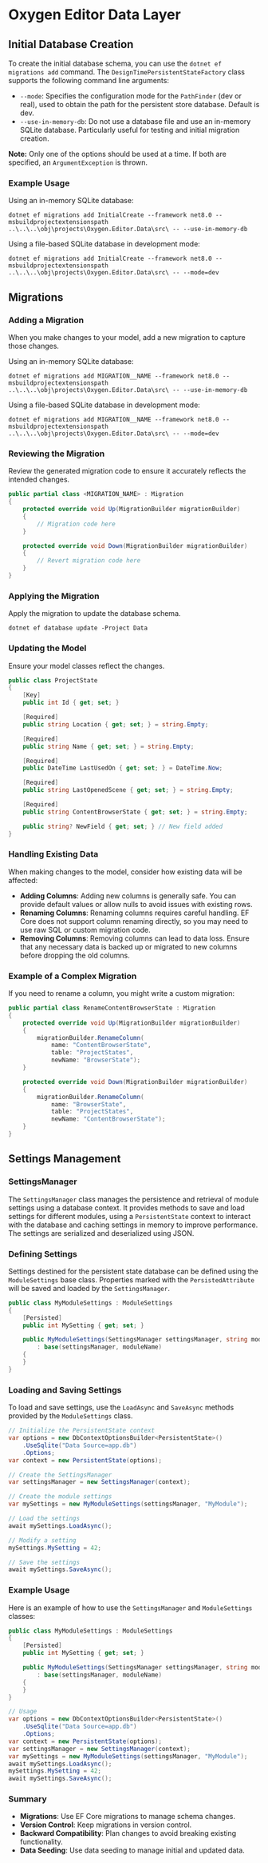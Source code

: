 # Oxygen Editor Data Layer

## Initial Database Creation

To create the initial database schema, you can use the `dotnet ef migrations add` command. The `DesignTimePersistentStateFactory` class supports the following command line arguments:

- `--mode`: Specifies the configuration mode for the `PathFinder` (dev or real), used to obtain the path for the persistent store database. Default is dev.
- `--use-in-memory-db`: Do not use a database file and use an in-memory SQLite database. Particularly useful for testing and initial migration creation.

**Note:** Only one of the options should be used at a time. If both are specified, an `ArgumentException` is thrown.

### Example Usage

Using an in-memory SQLite database:

```shell
dotnet ef migrations add InitialCreate --framework net8.0 --msbuildprojectextensionspath ..\..\..\obj\projects\Oxygen.Editor.Data\src\ -- --use-in-memory-db
```

Using a file-based SQLite database in development mode:

```shell
dotnet ef migrations add InitialCreate --framework net8.0 --msbuildprojectextensionspath ..\..\..\obj\projects\Oxygen.Editor.Data\src\ -- --mode=dev
```

## Migrations

### Adding a Migration

When you make changes to your model, add a new migration to capture those changes.

Using an in-memory SQLite database:

```shell
dotnet ef migrations add MIGRATION__NAME --framework net8.0 --msbuildprojectextensionspath ..\..\..\obj\projects\Oxygen.Editor.Data\src\ -- --use-in-memory-db
```

Using a file-based SQLite database in development mode:

```shell
dotnet ef migrations add MIGRATION__NAME --framework net8.0 --msbuildprojectextensionspath ..\..\..\obj\projects\Oxygen.Editor.Data\src\ -- --mode=dev
```

### Reviewing the Migration

Review the generated migration code to ensure it accurately reflects the intended changes.

```csharp
public partial class <MIGRATION_NAME> : Migration
{
    protected override void Up(MigrationBuilder migrationBuilder)
    {
        // Migration code here
    }

    protected override void Down(MigrationBuilder migrationBuilder)
    {
        // Revert migration code here
    }
}
```

### Applying the Migration

Apply the migration to update the database schema.

```shell
dotnet ef database update -Project Data
```

### Updating the Model

Ensure your model classes reflect the changes.

```csharp
public class ProjectState
{
    [Key]
    public int Id { get; set; }

    [Required]
    public string Location { get; set; } = string.Empty;

    [Required]
    public string Name { get; set; } = string.Empty;

    [Required]
    public DateTime LastUsedOn { get; set; } = DateTime.Now;

    [Required]
    public string LastOpenedScene { get; set; } = string.Empty;

    [Required]
    public string ContentBrowserState { get; set; } = string.Empty;

    public string? NewField { get; set; } // New field added
}
```

### Handling Existing Data

When making changes to the model, consider how existing data will be affected:

- **Adding Columns**: Adding new columns is generally safe. You can provide default values or allow nulls to avoid issues with existing rows.
- **Renaming Columns**: Renaming columns requires careful handling. EF Core does not support column renaming directly, so you may need to use raw SQL or custom migration code.
- **Removing Columns**: Removing columns can lead to data loss. Ensure that any necessary data is backed up or migrated to new columns before dropping the old columns.

### Example of a Complex Migration

If you need to rename a column, you might write a custom migration:

```csharp
public partial class RenameContentBrowserState : Migration
{
    protected override void Up(MigrationBuilder migrationBuilder)
    {
        migrationBuilder.RenameColumn(
            name: "ContentBrowserState",
            table: "ProjectStates",
            newName: "BrowserState");
    }

    protected override void Down(MigrationBuilder migrationBuilder)
    {
        migrationBuilder.RenameColumn(
            name: "BrowserState",
            table: "ProjectStates",
            newName: "ContentBrowserState");
    }
}
```

## Settings Management

### SettingsManager

The `SettingsManager` class manages the persistence and retrieval of module settings using a database context. It provides methods to save and load settings for different modules, using a `PersistentState` context to interact with the database and caching settings in memory to improve performance. The settings are serialized and deserialized using JSON.

### Defining Settings

Settings destined for the persistent state database can be defined using the `ModuleSettings` base class. Properties marked with the `PersistedAttribute` will be saved and loaded by the `SettingsManager`.

```csharp
public class MyModuleSettings : ModuleSettings
{
    [Persisted]
    public int MySetting { get; set; }

    public MyModuleSettings(SettingsManager settingsManager, string moduleName)
        : base(settingsManager, moduleName)
    {
    }
}
```

### Loading and Saving Settings

To load and save settings, use the `LoadAsync` and `SaveAsync` methods provided by the `ModuleSettings` class.

```csharp
// Initialize the PersistentState context
var options = new DbContextOptionsBuilder<PersistentState>()
    .UseSqlite("Data Source=app.db")
    .Options;
var context = new PersistentState(options);

// Create the SettingsManager
var settingsManager = new SettingsManager(context);

// Create the module settings
var mySettings = new MyModuleSettings(settingsManager, "MyModule");

// Load the settings
await mySettings.LoadAsync();

// Modify a setting
mySettings.MySetting = 42;

// Save the settings
await mySettings.SaveAsync();
```

### Example Usage

Here is an example of how to use the `SettingsManager` and `ModuleSettings` classes:

```csharp
public class MyModuleSettings : ModuleSettings
{
    [Persisted]
    public int MySetting { get; set; }

    public MyModuleSettings(SettingsManager settingsManager, string moduleName)
        : base(settingsManager, moduleName)
    {
    }
}

// Usage
var options = new DbContextOptionsBuilder<PersistentState>()
    .UseSqlite("Data Source=app.db")
    .Options;
var context = new PersistentState(options);
var settingsManager = new SettingsManager(context);
var mySettings = new MyModuleSettings(settingsManager, "MyModule");
await mySettings.LoadAsync();
mySettings.MySetting = 42;
await mySettings.SaveAsync();
```

### Summary

- **Migrations**: Use EF Core migrations to manage schema changes.
- **Version Control**: Keep migrations in version control.
- **Backward Compatibility**: Plan changes to avoid breaking existing functionality.
- **Data Seeding**: Use data seeding to manage initial and updated data.
